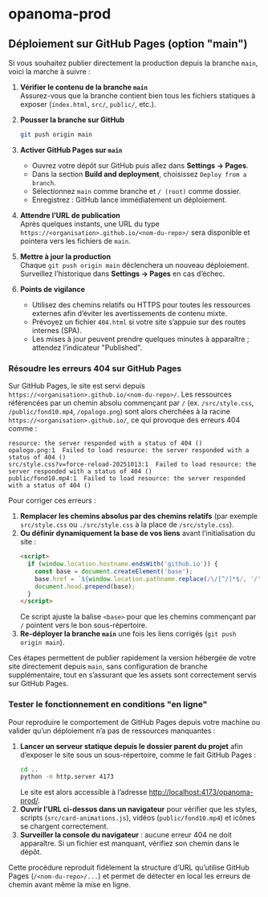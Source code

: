 # opanoma-prod

## Déploiement sur GitHub Pages (option "main")

Si vous souhaitez publier directement la production depuis la branche `main`, voici la marche à suivre :

1. **Vérifier le contenu de la branche `main`**  
   Assurez-vous que la branche contient bien tous les fichiers statiques à exposer (`index.html`, `src/`, `public/`, etc.).

2. **Pousser la branche sur GitHub**  
   ```bash
   git push origin main
   ```

3. **Activer GitHub Pages sur `main`**  
   - Ouvrez votre dépôt sur GitHub puis allez dans **Settings → Pages**.  
   - Dans la section **Build and deployment**, choisissez `Deploy from a branch`.  
   - Sélectionnez `main` comme branche et `/ (root)` comme dossier.  
   - Enregistrez : GitHub lance immédiatement un déploiement.

4. **Attendre l’URL de publication**  
   Après quelques instants, une URL du type `https://<organisation>.github.io/<nom-du-repo>/` sera disponible et pointera vers les fichiers de `main`.

5. **Mettre à jour la production**  
   Chaque `git push origin main` déclenchera un nouveau déploiement. Surveillez l’historique dans **Settings → Pages** en cas d’échec.

6. **Points de vigilance**
   - Utilisez des chemins relatifs ou HTTPS pour toutes les ressources externes afin d’éviter les avertissements de contenu mixte.
   - Prévoyez un fichier `404.html` si votre site s’appuie sur des routes internes (SPA).
   - Les mises à jour peuvent prendre quelques minutes à apparaître ; attendez l’indicateur "Published".

### Résoudre les erreurs 404 sur GitHub Pages

Sur GitHub Pages, le site est servi depuis `https://<organisation>.github.io/<nom-du-repo>/`. Les ressources référencées par un chemin absolu commençant par `/` (ex. `/src/style.css`, `/public/fond10.mp4`, `/opalogo.png`) sont alors cherchées à la racine `https://<organisation>.github.io/`, ce qui provoque des erreurs 404 comme :

```
resource: the server responded with a status of 404 ()
opalogo.png:1  Failed to load resource: the server responded with a status of 404 ()
src/style.css?v=force-reload-20251013:1  Failed to load resource: the server responded with a status of 404 ()
public/fond10.mp4:1  Failed to load resource: the server responded with a status of 404 ()
```

Pour corriger ces erreurs :

1. **Remplacer les chemins absolus par des chemins relatifs** (par exemple `src/style.css` ou `./src/style.css` à la place de `/src/style.css`).
2. **Ou définir dynamiquement la base de vos liens** avant l’initialisation du site :
   ```html
   <script>
     if (window.location.hostname.endsWith('github.io')) {
       const base = document.createElement('base');
       base.href = `${window.location.pathname.replace(/\/[^/]*$/, '/')}`;
       document.head.prepend(base);
     }
   </script>
   ```
   Ce script ajuste la balise `<base>` pour que les chemins commençant par `/` pointent vers le bon sous-répertoire.
3. **Re-déployer la branche `main`** une fois les liens corrigés (`git push origin main`).

Ces étapes permettent de publier rapidement la version hébergée de votre site directement depuis `main`, sans configuration de branche supplémentaire, tout en s’assurant que les assets sont correctement servis sur GitHub Pages.

### Tester le fonctionnement en conditions "en ligne"

Pour reproduire le comportement de GitHub Pages depuis votre machine ou valider qu’un déploiement n’a pas de ressources manquantes :

1. **Lancer un serveur statique depuis le dossier parent du projet** afin d’exposer le site sous un sous-répertoire, comme le fait GitHub Pages :
   ```bash
   cd ..
   python -m http.server 4173
   ```
   Le site est alors accessible à l’adresse [http://localhost:4173/opanoma-prod/](http://localhost:4173/opanoma-prod/).
2. **Ouvrir l’URL ci-dessus dans un navigateur** pour vérifier que les styles, scripts (`src/card-animations.js`), vidéos (`public/fond10.mp4`) et icônes se chargent correctement.
3. **Surveiller la console du navigateur** : aucune erreur 404 ne doit apparaître. Si un fichier est manquant, vérifiez son chemin dans le dépôt.

Cette procédure reproduit fidèlement la structure d’URL qu’utilise GitHub Pages (`/<nom-du-repo>/...`) et permet de détecter en local les erreurs de chemin avant même la mise en ligne.
